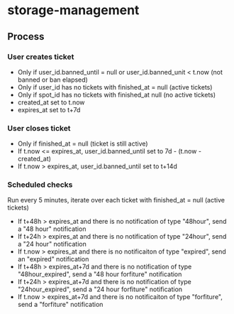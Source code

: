 # storage-management

## Process

### User creates ticket

* Only if user_id.banned_until = null or user_id.banned_unit < t.now (not banned or ban elapsed)
* Only if user_id has no tickets with finished_at = null (active tickets)
* Only if spot_id has no tickets with finished_at null (no active tickets)
* created_at set to t.now
* expires_at set to t+7d

### User closes ticket

* Only if finished_at = null (ticket is still active)
* If t.now <= expires_at, user_id.banned_until set to 7d - (t.now - created_at)
* If t.now > expires_at, user_id.banned_until set to t+14d

### Scheduled checks

Run every 5 minutes, iterate over each ticket with finished_at = null (active tickets)

* If t+48h > expires_at and there is no notification of type "48hour", send a "48 hour" notification
* If t+24h > expires_at and there is no notification of type "24hour", send a "24 hour" notification
* If t.now > expires_at and there is no notificaiton of type "expired", send an "expired" notification
* If t+48h > expires_at+7d and there is no notification of type "48hour_expired", send a "48 hour forfiture" notification
* If t+24h > expires_at+7d and there is no notification of type "24hour_expired", send a "24 hour forfiture" notification
* If t.now > expires_at+7d and there is no notificaiton of type "forfiture", send a "forfiture" notification
